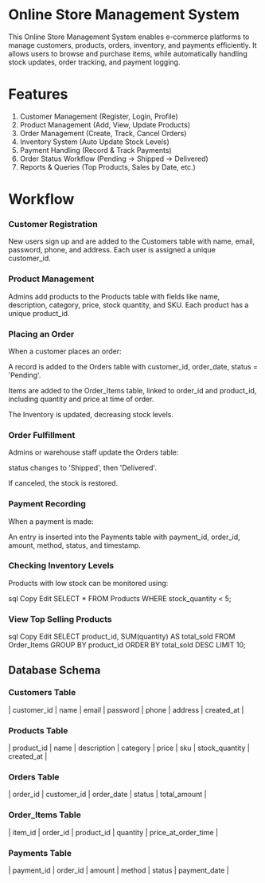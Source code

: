 # Online Store Management System
This Online Store Management System enables e-commerce platforms to manage customers, products, orders, inventory, and payments efficiently. It allows users to browse and purchase items, while automatically handling stock updates, order tracking, and payment logging.

# Features
1. Customer Management (Register, Login, Profile)
2. Product Management (Add, View, Update Products)
3. Order Management (Create, Track, Cancel Orders)
4. Inventory System (Auto Update Stock Levels)
5. Payment Handling (Record & Track Payments)
6. Order Status Workflow (Pending → Shipped → Delivered)
7. Reports & Queries (Top Products, Sales by Date, etc.)

# Workflow
### Customer Registration
New users sign up and are added to the Customers table with name, email, password, phone, and address. Each user is assigned a unique customer_id.

### Product Management
Admins add products to the Products table with fields like name, description, category, price, stock quantity, and SKU. Each product has a unique product_id.

### Placing an Order
When a customer places an order:

A record is added to the Orders table with customer_id, order_date, status = 'Pending'.

Items are added to the Order_Items table, linked to order_id and product_id, including quantity and price at time of order.

The Inventory is updated, decreasing stock levels.

### Order Fulfillment
Admins or warehouse staff update the Orders table:

status changes to 'Shipped', then 'Delivered'.

If canceled, the stock is restored.

### Payment Recording
When a payment is made:

An entry is inserted into the Payments table with payment_id, order_id, amount, method, status, and timestamp.

### Checking Inventory Levels
Products with low stock can be monitored using:

sql
Copy
Edit
SELECT * FROM Products WHERE stock_quantity < 5;
### View Top Selling Products
sql
Copy
Edit
SELECT product_id, SUM(quantity) AS total_sold
FROM Order_Items
GROUP BY product_id
ORDER BY total_sold DESC
LIMIT 10;
## Database Schema
### Customers Table
| customer_id | name | email | password | phone | address | created_at |

### Products Table
| product_id | name | description | category | price | sku | stock_quantity | created_at |

### Orders Table
| order_id | customer_id | order_date | status | total_amount |

### Order_Items Table
| item_id | order_id | product_id | quantity | price_at_order_time |

### Payments Table
| payment_id | order_id | amount | method | status | payment_date |
